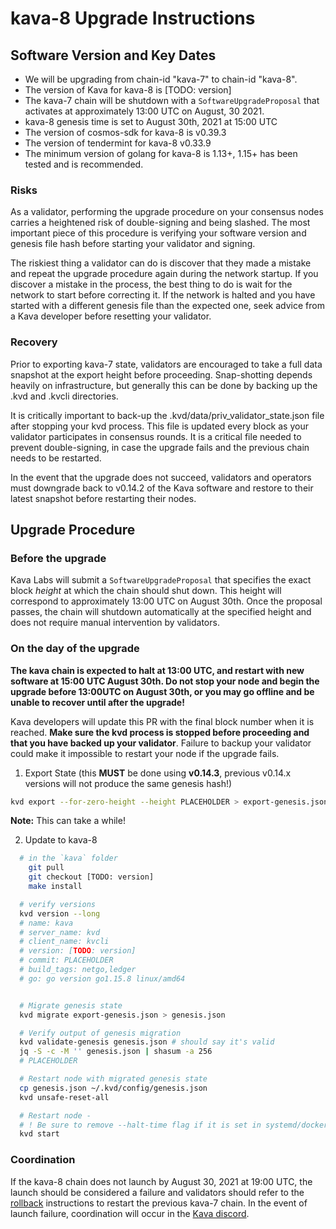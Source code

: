 # kava-8 Upgrade Instructions

## Software Version and Key Dates

- We will be upgrading from chain-id "kava-7" to chain-id "kava-8".
- The version of Kava for kava-8 is [TODO: version]
- The kava-7 chain will be shutdown with a `SoftwareUpgradeProposal` that activates at approximately 13:00 UTC on August, 30 2021.  
- kava-8 genesis time is set to August 30th, 2021 at 15:00 UTC
- The version of cosmos-sdk for kava-8 is v0.39.3
- The version of tendermint for kava-8 v0.33.9
- The minimum version of golang for kava-8 is 1.13+, 1.15+ has been tested and is recommended.

### Risks

As a validator, performing the upgrade procedure on your consensus nodes carries a heightened risk of double-signing and being slashed. The most important piece of this procedure is verifying your software version and genesis file hash before starting your validator and signing.

The riskiest thing a validator can do is discover that they made a mistake and repeat the upgrade procedure again during the network startup. If you discover a mistake in the process, the best thing to do is wait for the network to start before correcting it. If the network is halted and you have started with a different genesis file than the expected one, seek advice from a Kava developer before resetting your validator.

### Recovery

Prior to exporting kava-7 state, validators are encouraged to take a full data snapshot at the export height before proceeding. Snap-shotting depends heavily on infrastructure, but generally this can be done by backing up the .kvd and .kvcli directories.

It is critically important to back-up the .kvd/data/priv_validator_state.json file after stopping your kvd process. This file is updated every block as your validator participates in consensus rounds. It is a critical file needed to prevent double-signing, in case the upgrade fails and the previous chain needs to be restarted.

In the event that the upgrade does not succeed, validators and operators must downgrade back to v0.14.2 of the Kava software and restore to their latest snapshot before restarting their nodes.

## Upgrade Procedure

### Before the upgrade

Kava Labs will submit a `SoftwareUpgradeProposal` that specifies the exact block _height_ at which the chain should shut down. This height will correspond to approximately 13:00 UTC on August 30th. Once the proposal passes, the chain will shutdown automatically at the specified height and does not require manual intervention by validators. 

### On the day of the upgrade

**The kava chain is expected to halt at 13:00 UTC, and restart with new software at 15:00 UTC August 30th. Do not stop your node and begin the upgrade before 13:00UTC on August 30th, or you may go offline and be unable to recover until after the upgrade!**

Kava developers will update this PR with the final block number when it is reached. **Make sure the kvd process is stopped before proceeding and that you have backed up your validator**. Failure to backup your validator could make it impossible to restart your node if the upgrade fails.

1. Export State (this **MUST** be done using **v0.14.3**, previous v0.14.x versions will not produce the same genesis hash!)

```sh
kvd export --for-zero-height --height PLACEHOLDER > export-genesis.json
```

**Note:** This can take a while!

2. Update to kava-8

```sh
  # in the `kava` folder
    git pull
    git checkout [TODO: version]
    make install

  # verify versions
  kvd version --long
  # name: kava
  # server_name: kvd
  # client_name: kvcli
  # version: [TODO: version]
  # commit: PLACEHOLDER
  # build_tags: netgo,ledger
  # go: go version go1.15.8 linux/amd64


  # Migrate genesis state
  kvd migrate export-genesis.json > genesis.json

  # Verify output of genesis migration
  kvd validate-genesis genesis.json # should say it's valid
  jq -S -c -M '' genesis.json | shasum -a 256
  # PLACEHOLDER

  # Restart node with migrated genesis state
  cp genesis.json ~/.kvd/config/genesis.json
  kvd unsafe-reset-all

  # Restart node -
  # ! Be sure to remove --halt-time flag if it is set in systemd/docker
  kvd start
```

### Coordination

If the kava-8 chain does not launch by August 30, 2021 at 19:00 UTC, the launch should be considered a failure and validators should refer to the [rollback](./rollback.md) instructions to restart the previous kava-7 chain. In the event of launch failure, coordination will occur in the [Kava discord](https://discord.com/invite/kQzh3Uv).

